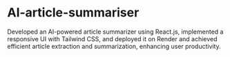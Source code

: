 # AI-article-summariser
Developed an AI-powered article summarizer using React.js, implemented a responsive UI with Tailwind CSS, and deployed it on Render and achieved efficient article extraction and summarization, enhancing user productivity.
